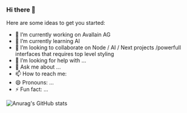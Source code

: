 ### Hi there 👋

<!--
**albertofortes/albertofortes** is a ✨ _special_ ✨ repository because its `README.md` (this file) appears on your GitHub profile.
-->
Here are some ideas to get you started:

- 🔭 I’m currently working on Avallain AG
- 🌱 I’m currently learning AI
- 👯 I’m looking to collaborate on Node / AI / Next projects /powerfull interfaces that requires top level styling
- 🤔 I’m looking for help with ...
- 💬 Ask me about ...
- 📫 How to reach me: 
- 😄 Pronouns: ...
- ⚡ Fun fact: ...

![Anurag's GitHub stats](https://github-readme-stats.vercel.app/api?username=albertofortes&show=reviews,discussions_started,discussions_answered,prs_merged,prs_merged_percentage&show_icons=true)



